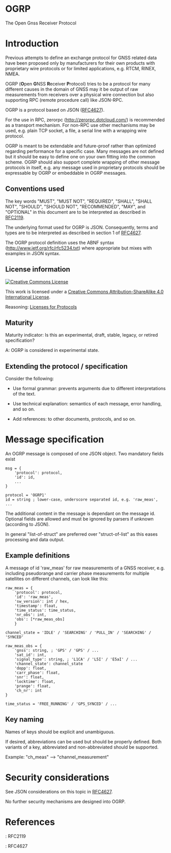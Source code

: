 OGRP
====

The Open Gnss Receiver Protocol

Introduction
============

Previous attempts to define an exchange protocol for GNSS related data
have been proposed only by manufacturers for their own products with
proprietary wire protocols or for limited applications, e.g. RTCM,
RINEX, NMEA.

OGRP (**O**pen **G**NSS **R**eceiver **P**rotocol) tries to be a
protocol for many different causes in the domain of GNSS may it be
output of raw measurements from receivers over a physical wire
connection but also supporting RPC (remote procedure call) like
JSON-RPC.

OGRP is a protocol based on JSON ([RFC4627]).

For the use in RPC, zerorpc (<http://zerorpc.dotcloud.com/>) is
recommended as a transport mechanism. For non-RPC use other mechanisms
may be used, e.g. plain TCP socket, a file, a serial line with a
wrapping wire protocol.

OGRP is meant to be extendable and future-proof rather than optimized
regarding performance for a specific case. Many messages are not defined but
it should be easy to define one on your own fitting into the common scheme.
OGRP should also support complete wrapping of other message protocols in
itself, e.g. any message used in proprietary protocols should be expressable
by OGRP or embeddable in OGRP messages.

Conventions used
----------------

The key words "MUST", "MUST NOT", "REQUIRED", "SHALL", "SHALL NOT",
"SHOULD", "SHOULD NOT", "RECOMMENDED", "MAY", and "OPTIONAL" in this
document are to be interpreted as described in [RFC2119].

The underlying format used for OGRP is JSON. Consequently, terms and
types are to be interpreted as described in section 1 of [RFC4627].

The OGRP protocol definition uses the ABNF syntax
(<http://www.ietf.org/rfc/rfc5234.txt>)
where appropriate but mixes with examples in JSON syntax.

License information
-------------------

<a rel="license" href="http://creativecommons.org/licenses/by-sa/4.0/"><img alt="Creative Commons License" style="border-width:0" src="https://i.creativecommons.org/l/by-sa/4.0/80x15.png" /></a>

This work is licensed under a <a rel="license" href="http://creativecommons.org/licenses/by-sa/4.0/">Creative Commons Attribution-ShareAlike 4.0 International License</a>.

Reasoning: [Licenses for Protocols](http://hintjens.com/blog:41)

Maturity
--------

Maturity indicator: Is this an experimental, draft, stable, legacy, or
retired specification?

A: OGRP is considered in experimental state.

Extending the protocol / specification
--------------------------------------

Consider the following:

-   Use formal grammar: prevents arguments due to different
    interpretations of the text.

-   Use technical explanation: semantics of each message, error
    handling, and so on.

-   Add references: to other documents, protocols, and so on.

Message specification
=====================

An OGRP message is composed of one JSON object. Two mandatory fields
exist

    msg = {
        'protocol': protocol,
        'id': id,
        ...
    }

    protocol = 'OGRP1'
    id = string ; lower-case, underscore separated id, e.g. 'raw_meas', ...

The additional content in the message is dependant on the message id.
Optional fields are allowed and must be ignored by parsers if unknown
(according to JSON).

In general "list-of-struct" are preferred over "struct-of-list" as this eases
processing and data output.

Example definitions
-------------------

A message of id 'raw\_meas' for raw measurements of a GNSS receiver,
e.g. including pseudorange and carrier phase measurements for multiple
satellites on different channels, can look like this:

    raw_meas = {
        'protocol': protocol,
        'id': 'raw_meas',
        'sw_version': int / hex,
        'timestamp': float,
        'time_status': time_status,
        'nr_obs': int,
        'obs': [*raw_meas_obs]
        }

    channel_state = 'IDLE' / 'SEARCHING' / 'PULL_IN' / 'SEARCHING' / 'SYNCED'

    raw_meas_obs = {
        'gnss': string, ; 'GPS' / 'GPS' / ...
        'sat_id': int,
        'signal_type': string, ; 'L1CA' / 'L5I' / 'E5aI' / ...
        'channel_state': channel_state
        'dopp': float,
        'carr_phase': float,
        'snr': float,
        'locktime': float,
        'prange': float,
        'ch_nr': int
    }

    time_status = 'FREE_RUNNING' / 'GPS_SYNCED' / ...


Key naming
----------

Names of keys should be explicit and unambiguous.

If desired, abbreviations can be used but should be properly defined. Both
variants of a key, abbreviated and non-abbreviated should be supported.

Example: "ch_meas" --> "channel_measurement"


Security considerations
=======================

See JSON considerations on this topic in [RFC4627].

No further security mechanisms are designed into OGRP.


References
==========

[RFC2119]: <http://www.ietf.org/rfc/rfc2119.txt>
: RFC2119

[RFC4627]: <http://www.ietf.org/rfc/rfc4627.txt>
: RFC4627

